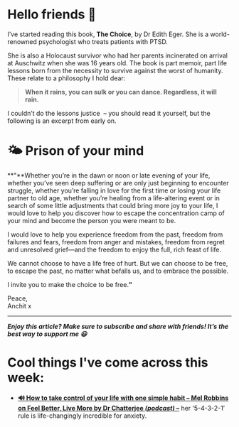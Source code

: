 **Hello friends 💙**
===================

I’ve started reading this book, **The Choice**, by Dr Edith Eger. She is a world-renowned psychologist who treats patients with PTSD.

She is also a Holocaust survivor who had her parents incinerated on arrival at Auschwitz when she was 16 years old. The book is part memoir, part life lessons born from the necessity to survive against the worst of humanity. These relate to a philosophy I hold dear: 


> **When it rains, you can sulk or you can dance. Regardless, it will rain.**

I couldn’t do the lessons justice  – you should read it yourself, but the following is an excerpt from early on.

🌤 Prison of your mind
=====================

**"**Whether you’re in the dawn or noon or late evening of your life, whether you’ve seen deep suffering or are only just beginning to encounter struggle, whether you’re falling in love for the first time or losing your life partner to old age, whether you’re healing from a life-altering event or in search of some little adjustments that could bring more joy to your life, I would love to help you discover how to escape the concentration camp of your mind and become the person you were meant to be. 

I would love to help you experience freedom from the past, freedom from failures and fears, freedom from anger and mistakes, freedom from regret and unresolved grief—and the freedom to enjoy the full, rich feast of life. 

We cannot choose to have a life free of hurt. But we can choose to be free, to escape the past, no matter what befalls us, and to embrace the possible. 

I invite you to make the choice to be free.**"**

Peace,  
Anchit x



---

***Enjoy this article? Make sure to subscribe and share with friends! It’s the best way to support me 😃***

Cool things I've come across this week:
=======================================

* [**🔊 How to take control of your life with one simple habit – Mel Robbins on Feel Better, Live More by Dr Chatterjee *(podcast)* –**](https://open.spotify.com/episode/6VrWmgor6dOGXh53kTTWab?si=9ecc4a33bfb945a0) her ‘5-4-3-2-1’ rule is life-changingly incredible for anxiety.
